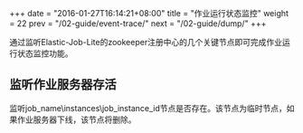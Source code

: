 +++
date = "2016-01-27T16:14:21+08:00"
title = "作业运行状态监控"
weight = 22
prev = "/02-guide/event-trace/"
next = "/02-guide/dump/"
+++

通过监听Elastic-Job-Lite的zookeeper注册中心的几个关键节点即可完成作业运行状态监控功能。

## 监听作业服务器存活

监听job_name\instances\job_instance_id节点是否存在。该节点为临时节点，如果作业服务器下线，该节点将删除。
